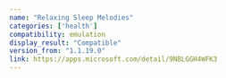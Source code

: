 ```yaml
---
name: "Relaxing Sleep Melodies"
categories: ['health']
compatibility: emulation
display_result: "Compatible"
version_from: "1.1.19.0"
link: https://apps.microsoft.com/detail/9NBLGGH4WFK3
---
```


